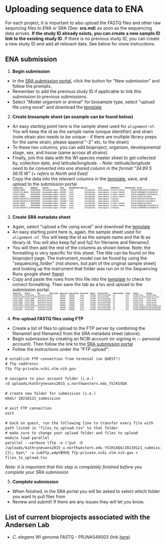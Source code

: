 # Uploading sequence data to ENA

For each project, it is important to also upload the FASTQ files and other raw sequncing files to ENA or SRA (See: __sra.md__) as soon as the sequencing data arrives. **If the study ID already exists, you can create a new sample ID link to the existing study ID**. If there is no previous study ID, you can create a new study ID and add all relevant data. See below for more instructions.

## ENA submission

1. **Begin submission**

* In the [SRA submission portal](https://submit.ncbi.nlm.nih.gov/subs/sra/), click the button for "New submission" and follow the prompts.
* Remember to add the previous study ID if applicable to link this submission to previous submissions.
* Select "Model organism or animal" for biosample type, select "upload file using excel" and download the [template](https://www.ncbi.nlm.nih.gov/biosample/docs/templates/packages/Model.organism.animal.1.0.xlsx)

2. **Create biosample sheet (an example can be found below)**

* An easy starting point here is the sample sheet used for `alignment-nf`. You will keep the id as the sample name (unique identifier) and strain (note strain also needs to be unique - if there are multiple library preps for the same strain, please append "-2" etc. to the strain)
* To these two columns, you can add bioproject, organism, developmental stage, sex, and tissue (same across all strains)
* Finally, join this data with the WI species master sheet to get collected by, collection date, and latitude/longitude.
        - *Note: latitude/longitude need to be converted into one shared column in the format "34.89 S 56.15 W" (+ refers to North and East)*
* Copy the data into the relevent columns in the [template](https://www.ncbi.nlm.nih.gov/biosample/docs/templates/packages/Model.organism.animal.1.0.xlsx), save, and upload to the submission portal
![](img/sra_biosample.png)

3. **Create SRA metadata sheet**

* Again, select "upload a file using excel" and download the [template](https://ftp-trace.ncbi.nlm.nih.gov/sra/metadata_table/SRA_metadata.xlsx)
* An easy starting point here is, again, the sample sheet used for `alignment-nf`. You will keep the id as the sample name and the lb as library id. You will also keep fq1 and fq2 for filename and filename2.
* You will then add the rest of the columns as shown below. Note: the formatting is very specific for this sheet. The title can be found on the bioproject page. The instrument_model can be found by using the "sequencing_folder" (not shown, but part of the original sample sheet) and looking up the instrument that folder was run on in the Sequencing Runs google sheet ([here](https://docs.google.com/spreadsheets/d/1CpSpzU1p-WtGKIMBK99DL5AeZb-A8QrHPuLkM_fAuEY/edit#gid=0))
* Copy and paste the rows from this file into the [template](https://ftp-trace.ncbi.nlm.nih.gov/sra/metadata_table/SRA_metadata.xlsx) to check for correct formatting. Then save the tab as a tsv and upload to the submission portal.
![](img/sra_metadata.png)

4. **Pre-upload FASTQ files using FTP**

* Create a list of files to upload to the FTP server by combining the filename1 and filename2 from the SRA metadata sheet (above).
* Begin submission by creating an NCBI account (or signing in -- personal account). Then follow the link to the [SRA submission portal](https://submit.ncbi.nlm.nih.gov/subs/sra/)
* Follow the instructions under the "FTP upload":

```
# establish FTP connection from terminal (on QUEST!)
# ftp <address>
ftp ftp-private.ncbi.nlm.nih.gov

# navigate to your account folder (i.e.)
cd uploads/kathrynevans2015_u.northwestern.edu_YSlKSXQ4

# create new folder for submission (i.e.)
mkdir 20210121_submission

# exit FTP connection
exit

# back on quest, run the following line to transfer every file with path listed in "files_to_upload.tsv" to that folder
# make sure to change your upload folder and files to upload
module load parallel
parallel --verbose lftp -e \"put -O /uploads/kathrynevans2015_u.northwestern.edu_YSlKSXQ4/20210121_submission {}\; bye\" -u subftp,w4pYB9VQ ftp-private.ncbi.nlm.nih.gov < files_to_upload.tsv
```
    
*Note: it is important that this step is completely finished before you complete your SRA submission*

5. **Complete submission**

* When finished, in the SRA portal you will be asked to select which folder you want to pull files from
* Review and submit! If there are any issues they will let you know.

## List of current bioprojects associated with the Andersen Lab
* *C. elegans* WI genome FASTQ - PRJNA549503 (link [here](https://trace.ncbi.nlm.nih.gov/Traces/study/?acc=SRP201794&o=acc_s%3Aa))